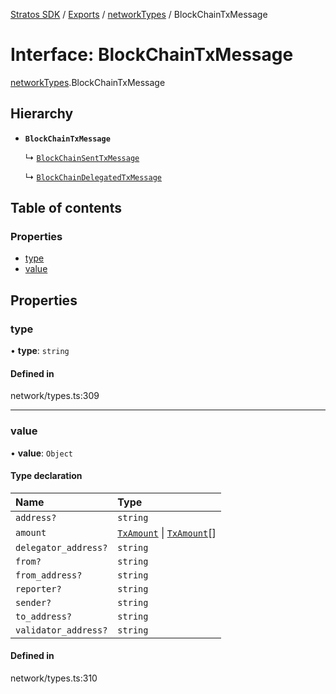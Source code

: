 [Stratos SDK](../README.md) / [Exports](../modules.md) / [networkTypes](../modules/networkTypes.md) / BlockChainTxMessage

# Interface: BlockChainTxMessage

[networkTypes](../modules/networkTypes.md).BlockChainTxMessage

## Hierarchy

- **`BlockChainTxMessage`**

  ↳ [`BlockChainSentTxMessage`](networkTypes.BlockChainSentTxMessage.md)

  ↳ [`BlockChainDelegatedTxMessage`](networkTypes.BlockChainDelegatedTxMessage.md)

## Table of contents

### Properties

- [type](networkTypes.BlockChainTxMessage.md#type)
- [value](networkTypes.BlockChainTxMessage.md#value)

## Properties

### type

• **type**: `string`

#### Defined in

network/types.ts:309

___

### value

• **value**: `Object`

#### Type declaration

| Name | Type |
| :------ | :------ |
| `address?` | `string` |
| `amount` | [`TxAmount`](networkTypes.TxAmount.md) \| [`TxAmount`](networkTypes.TxAmount.md)[] |
| `delegator_address?` | `string` |
| `from?` | `string` |
| `from_address?` | `string` |
| `reporter?` | `string` |
| `sender?` | `string` |
| `to_address?` | `string` |
| `validator_address?` | `string` |

#### Defined in

network/types.ts:310
